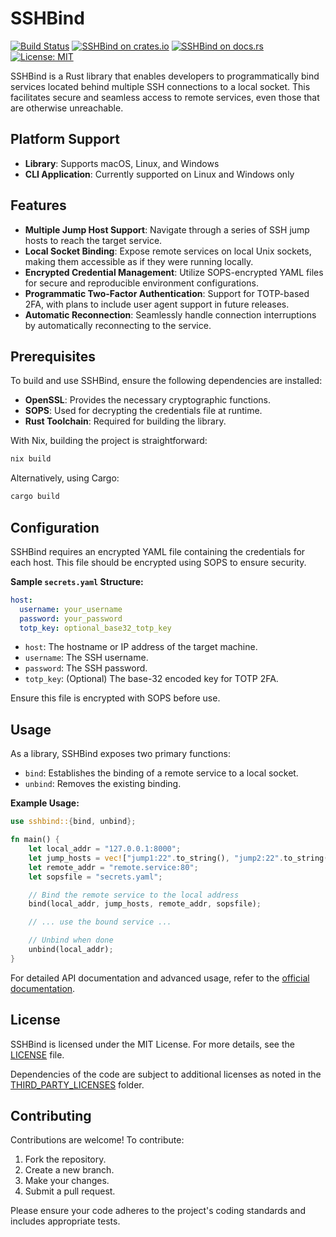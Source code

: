 # SSHBind

[![Build Status](https://github.com/Xyhlon/SSHBind/actions/workflows/ci.yml/badge.svg)](https://github.com/Xyhlon/SSHBind/actions/workflows/ci.yml)
[![SSHBind on crates.io](https://img.shields.io/crates/v/sshbind.svg)](https://crates.io/crates/sshbind)
[![SSHBind on docs.rs](https://docs.rs/sshbind/badge.svg)](https://docs.rs/sshbind/)
[![License: MIT](https://img.shields.io/badge/license-MIT-blue.svg)](https://www.tldrlegal.com/license/mit-license)

SSHBind is a Rust library that enables developers to programmatically bind services
located behind multiple SSH connections to a local socket. This facilitates secure and
seamless access to remote services, even those that are otherwise unreachable.

## Platform Support

- **Library**: Supports macOS, Linux, and Windows
- **CLI Application**: Currently supported on Linux and Windows only

## Features

- **Multiple Jump Host Support**: Navigate through a series of SSH jump hosts to reach
  the target service.
- **Local Socket Binding**: Expose remote services on local Unix sockets, making them
  accessible as if they were running locally.
- **Encrypted Credential Management**: Utilize SOPS-encrypted YAML files for secure and
  reproducible environment configurations.
- **Programmatic Two-Factor Authentication**: Support for TOTP-based 2FA, with plans to
  include user agent support in future releases.
- **Automatic Reconnection**: Seamlessly handle connection interruptions by
  automatically reconnecting to the service.

## Prerequisites

To build and use SSHBind, ensure the following dependencies are installed:

- **OpenSSL**: Provides the necessary cryptographic functions.
- **SOPS**: Used for decrypting the credentials file at runtime.
- **Rust Toolchain**: Required for building the library.

With Nix, building the project is straightforward:

```sh
nix build
```

Alternatively, using Cargo:

```sh
cargo build
```

## Configuration

SSHBind requires an encrypted YAML file containing the credentials for each host. This
file should be encrypted using SOPS to ensure security.

**Sample `secrets.yaml` Structure:**

```yaml
host:
  username: your_username
  password: your_password
  totp_key: optional_base32_totp_key
```

- `host`: The hostname or IP address of the target machine.
- `username`: The SSH username.
- `password`: The SSH password.
- `totp_key`: (Optional) The base-32 encoded key for TOTP 2FA.

Ensure this file is encrypted with SOPS before use.

## Usage

As a library, SSHBind exposes two primary functions:

- `bind`: Establishes the binding of a remote service to a local socket.
- `unbind`: Removes the existing binding.

**Example Usage:**

```rust
use sshbind::{bind, unbind};

fn main() {
    let local_addr = "127.0.0.1:8000";
    let jump_hosts = vec!["jump1:22".to_string(), "jump2:22".to_string()];
    let remote_addr = "remote.service:80";
    let sopsfile = "secrets.yaml";

    // Bind the remote service to the local address
    bind(local_addr, jump_hosts, remote_addr, sopsfile);

    // ... use the bound service ...

    // Unbind when done
    unbind(local_addr);
}
```

For detailed API documentation and advanced usage, refer to the
[official documentation](https://docs.rs/sshbind).

## License

SSHBind is licensed under the MIT License. For more details, see the
[LICENSE](./LICENSE) file.

Dependencies of the code are subject to additional licenses as noted in the
[THIRD_PARTY_LICENSES](./THIRD_PARTY_LICENSES) folder.

## Contributing

Contributions are welcome! To contribute:

1. Fork the repository.
1. Create a new branch.
1. Make your changes.
1. Submit a pull request.

Please ensure your code adheres to the project's coding standards and includes
appropriate tests.
